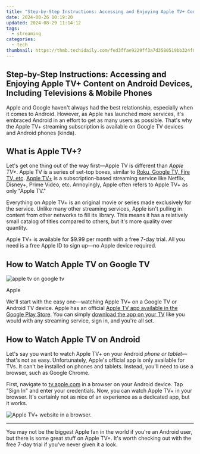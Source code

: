 ```yaml
---
title: "Step-by-Step Instructions: Accessing and Enjoying Apple TV+ Content on Android Devices, Including Televisions & Mobile Phones"
date: 2024-08-26 10:19:20
updated: 2024-08-29 11:14:12
tags:
  - streaming
categories:
  - tech
thumbnail: https://thmb.techidaily.com/fed3ffae9229ff3a7d3580519bb324f0e6bad8a6cd96fa55cbded24321f049a3.jpg
---
```


## Step-by-Step Instructions: Accessing and Enjoying Apple TV+ Content on Android Devices, Including Televisions & Mobile Phones

Apple and Google haven't always had the best relationship, especially when it comes to Android. However, as Apple has launched more services, it's embraced Android in an effort to get as many users as possible. That's why the Apple TV+ streaming subscription is available on Google TV devices and Android phones (kinda).

##  What is Apple TV+?

 Let's get one thing out of the way first—Apple TV is different than _Apple TV+_. Apple TV is a series of set-top boxes, similar to [Roku, Google TV, Fire TV, etc](https://phone-solutions.techidaily.com/android-call-history-recovery-recover-deleted-call-logs-from-poco-x5-by-fonelab-android-recover-call-logs/). [Apple TV+](https://android-location-track.techidaily.com/in-2024-how-to-track-realme-narzo-60x-5g-location-by-number-drfone-by-drfone-virtual-android/) is a subscription-based streaming service like Netflix, Disney+, Prime Video, etc. Annoyingly, Apple often refers to Apple TV+ as only "Apple TV."

 Everything on Apple TV+ is an original movie or series made exclusively for the service. Unlike many other streaming services, Apple isn't pulling in content from other networks to fill its library. This means it has a relatively small catalog of titles compared to others, but it's more quality over quantity.

 Apple TV+ is available for $9.99 per month with a free 7-day trial. All you need is a free Apple ID to sign up—no Apple device required.

##  How to Watch Apple TV on Google TV

![apple tv on google tv](https://static1.howtogeekimages.com/wordpress/wp-content/uploads/2024/08/apple-tv-google-tv.png) 

Apple

 We'll start with the easy one—watching Apple TV+ on a Google TV or Android TV device. Apple has an official [Apple TV app available in the Google Play Store](https://www.anrdoezrs.net/links/3607085/type/dlg/sid/UUhtgUeUpU2005138/https://play.google.com/store/apps/details?id=com.apple.atve.androidtv.appletv&hl=en%5FUS). You can simply [download the app on your TV](https://pokemon-go-android.techidaily.com/in-2024-pokemon-go-cooldown-chart-on-poco-m6-5g-drfone-by-drfone-virtual-android/) like you would with any streaming service, sign in, and you're all set.

##  How to Watch Apple TV on Android

 Let's say you want to watch Apple TV+ on your Android _phone or tablet_—that's not as easy. Unfortunately, Apple's official app is only available for TVs. It can't be installed on phones and tablets. Instead, you'll need to use a browser, such as Google Chrome.

 First, navigate to [tv.apple.com](https://shop-links.co/link/?exclusive=1&publisher%5Fslug=howtogeek&u1=UUhtgUeUpU2005138&article%5Fname=How+to+Watch+Apple+TV%2B+on+Android+%28TV+%26+Phones%29&article%5Furl=https%3A%2F%2Fwww.howtogeek.com%2Fhow-to-watch-apple-tv-on-android%2F&url=https%3A%2F%2Ftv.apple.com%2F) in a browser on your Android device. Tap "Sign In" and enter your credentials. Now, you can watch Apple TV+ in your browser. It's certainly not as nice of an experience as a dedicated app, but it works.

![Apple TV+ website in a browser.](https://static1.howtogeekimages.com/wordpress/wp-content/uploads/2024/08/screenshot_20240823-114013.png) 

---

 You may not be the biggest Apple fan in the world if you're an Android user, but there is some great stuff on Apple TV+. It's worth checking out with the free 7-day trial if you've never given it a look.

<ins class="adsbygoogle"
     style="display:block"
     data-ad-format="autorelaxed"
     data-ad-client="ca-pub-7571918770474297"
     data-ad-slot="1223367746"></ins>



<ins class="adsbygoogle"
     style="display:block"
     data-ad-client="ca-pub-7571918770474297"
     data-ad-slot="8358498916"
     data-ad-format="auto"
     data-full-width-responsive="true"></ins>
